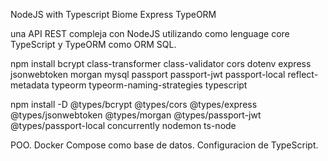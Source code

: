 NodeJS with Typescript Biome Express TypeORM

 una API REST compleja con NodeJS utilizando como lenguage core TypeScript y TypeORM como ORM SQL.

npm install bcrypt class-transformer class-validator cors dotenv express jsonwebtoken morgan mysql passport passport-jwt passport-local reflect-metadata typeorm typeorm-naming-strategies typescript


npm install -D @types/bcrypt @types/cors @types/express @types/jsonwebtoken @types/morgan @types/passport-jwt @types/passport-local concurrently nodemon ts-node

POO.
Docker Compose como base de datos.
Configuracion de TypeScript.
